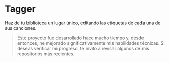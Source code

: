 # Tagger
Haz de tu biblioteca un lugar único, editando las etiquetas de cada una de sus canciones.

> Este proyecto fue desarrollado hace mucho tiempo y, desde entonces, he mejorado significativamente mis habilidades técnicas. Si deseas verificar mi progreso, te invito a revisar algunos de mis repositorios más recientes.
